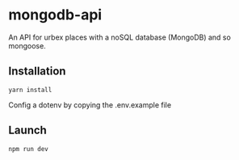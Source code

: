 # mongodb-api

An API for urbex places with a noSQL database (MongoDB) and so mongoose.

## Installation

```
yarn install
```

Config a dotenv by copying the .env.example file

## Launch

```
npm run dev
```
